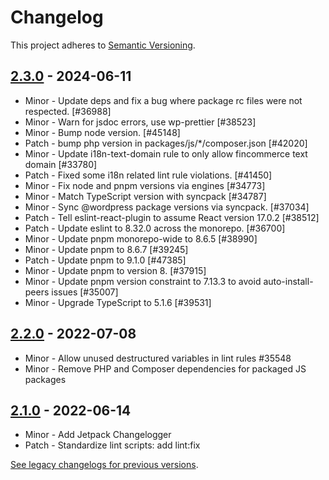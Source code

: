 # Changelog 

This project adheres to [Semantic Versioning](https://semver.org/spec/v2.0.0.html).

## [2.3.0](https://www.npmjs.com/package/@fincommerce/eslint-plugin/v/2.3.0) - 2024-06-11 

-   Minor - Update deps and fix a bug where package rc files were not respected. [#36988]
-   Minor - Warn for jsdoc errors, use wp-prettier [#38523]
-   Minor - Bump node version. [#45148]
-   Patch - bump php version in packages/js/*/composer.json [#42020]
-   Minor - Update i18n-text-domain rule to only allow fincommerce text domain [#33780]
-   Patch - Fixed some i18n related lint rule violations. [#41450]
-   Minor - Fix node and pnpm versions via engines [#34773]
-   Minor - Match TypeScript version with syncpack [#34787]
-   Minor - Sync @wordpress package versions via syncpack. [#37034]
-   Patch - Tell eslint-react-plugin to assume React version 17.0.2 [#38512]
-   Patch - Update eslint to 8.32.0 across the monorepo. [#36700]
-   Minor - Update pnpm monorepo-wide to 8.6.5 [#38990]
-   Minor - Update pnpm to 8.6.7 [#39245]
-   Patch - Update pnpm to 9.1.0 [#47385]
-   Minor - Update pnpm to version  8. [#37915]
-   Minor - Update pnpm version constraint to 7.13.3 to avoid auto-install-peers issues [#35007]
-   Minor - Upgrade TypeScript to 5.1.6 [#39531]

## [2.2.0](https://www.npmjs.com/package/@fincommerce/eslint-plugin/v/2.2.0) - 2022-07-08 

-   Minor - Allow unused destructured variables in lint rules #35548
-   Minor - Remove PHP and Composer dependencies for packaged JS packages

## [2.1.0](https://www.npmjs.com/package/@fincommerce/eslint-plugin/v/2.1.0) - 2022-06-14 

-   Minor - Add Jetpack Changelogger
-   Patch - Standardize lint scripts: add lint:fix

[See legacy changelogs for previous versions](https://github.com/dieselfox1/fincommerce/blob/68581955106947918d2b17607a01bdfdf22288a9/packages/js/eslint-plugin/CHANGELOG.md).
